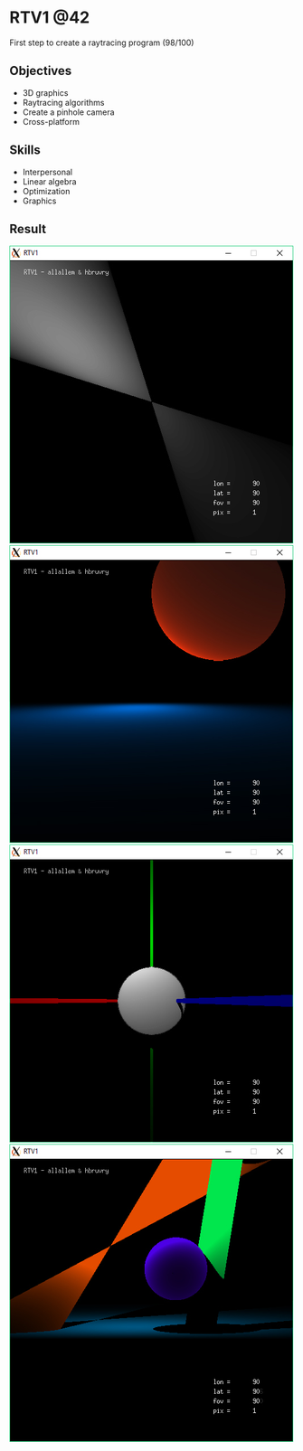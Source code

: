 # RTV1 @42
First step to create a raytracing program (98/100)

## Objectives
- 3D graphics
- Raytracing algorithms
- Create a pinhole camera
- Cross-platform

## Skills
- Interpersonal
- Linear algebra
- Optimization
- Graphics

## Result
![RTV1_01](/img/RTV1_01.jpg)
![RTV1_02](/img/RTV1_02.jpg)
![RTV1_03](/img/RTV1_03.jpg)
![RTV1_04](/img/RTV1_04.jpg)
